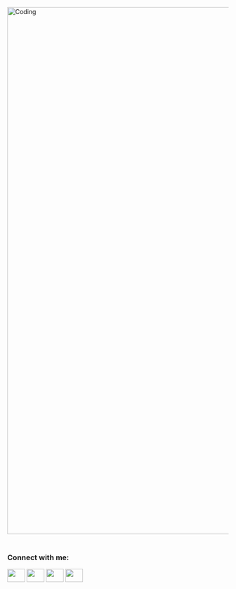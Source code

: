<img align="right" alt="Coding" width="1200" src="https://pbs.twimg.com/profile_banners/1751130305878982656/1707162968/1500x500">ㅤ
ㅤㅤ
ㅤ
                                                                               <h3 align="left">Connect with me:</h3>
<p align="left">
<a href="https://twitter.com/alovetion" target="blank"><img align="center" src="https://cdn.jsdelivr.net/npm/simple-icons@3.0.1/icons/twitter.svg" alt="" height="30" width="40" /></a>
<a href="https://www.linkedin.com/in/nikita-madestov-bb4171280/" target="blank"><img align="center" src="https://cdn.jsdelivr.net/npm/simple-icons@3.0.1/icons/linkedin.svg" alt="" height="30" width="40" /></a>
<a href="https://www.instagram.com/alovetion/?hl=ru" target="blank"><img align="center" src="https://cdn.jsdelivr.net/npm/simple-icons@3.0.1/icons/instagram.svg" alt="" height="30" width="40" /></a>
<a href="https://www.youtube.com/channel/UCQE7tfI780gx5e-I4vrCCfg" target="blank"><img align="center" src="https://cdn.jsdelivr.net/npm/simple-icons@3.0.1/icons/youtube.svg" alt="" height="30" width="40" /></a>
</p>

